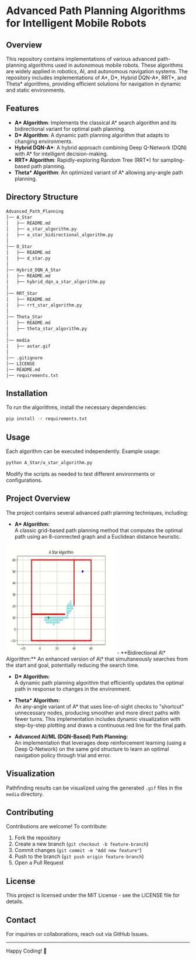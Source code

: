 # Advanced Path Planning Algorithms for Intelligent Mobile Robots

## Overview
This repository contains implementations of various advanced path-planning algorithms used in autonomous mobile robots. These algorithms are widely applied in robotics, AI, and autonomous navigation systems. The repository includes implementations of A*, D*, Hybrid DQN-A*, RRT*, and Theta* algorithms, providing efficient solutions for navigation in dynamic and static environments.

## Features
- **A\* Algorithm**: Implements the classical A\* search algorithm and its bidirectional variant for optimal path planning.
- **D\* Algorithm**: A dynamic path planning algorithm that adapts to changing environments.
- **Hybrid DQN-A\***: A hybrid approach combining Deep Q-Network (DQN) with A\* for intelligent decision-making.
- **RRT\* Algorithm**: Rapidly-exploring Random Tree (RRT\*) for sampling-based path planning.
- **Theta\* Algorithm**: An optimized variant of A\* allowing any-angle path planning.

## Directory Structure
```plaintext
Advanced_Path_Planning
│── A_Star
│   ├── README.md
│   ├── a_star_algorithm.py
│   ├── a_star_bidirectional_algorithm.py
│
│── D_Star
│   ├── README.md
│   ├── d_star.py
│
│── Hybrid_DQN_A_Star
│   ├── README.md
│   ├── hybrid_dqn_a_star_algorithm.py
│
│── RRT_Star
│   ├── README.md
│   ├── rrt_star_algorithm.py
│
│── Theta_Star
│   ├── README.md
│   ├── theta_star_algorithm.py
│
│── media
│   ├── astar.gif
│
│── .gitignore
│── LICENSE
│── README.md
│── requirements.txt
```

## Installation
To run the algorithms, install the necessary dependencies:
```sh
pip install -r requirements.txt
```

## Usage
Each algorithm can be executed independently. Example usage:
```sh
python A_Star/a_star_algorithm.py
```

Modify the scripts as needed to test different environments or configurations.

## Project Overview

The project contains several advanced path planning techniques, including:

- **A\* Algorithm:**  
  A classic grid-based path planning method that computes the optimal path using an 8-connected graph and a Euclidean distance heuristic.
<img src="media/astar.gif" width="300" height="300" alt="A* Algorithm">
- **Bidirectional A\* Algorithm:**  
  An enhanced version of A\* that simultaneously searches from the start and goal, potentially reducing the search time.

- **D\* Algorithm:**  
  A dynamic path planning algorithm that efficiently updates the optimal path in response to changes in the environment.

- **Theta\* Algorithm:**  
  An any-angle variant of A\* that uses line-of-sight checks to "shortcut" unnecessary nodes, producing smoother and more direct paths with fewer turns. This implementation includes dynamic visualization with step-by-step plotting and draws a continuous red line for the final path.

- **Advanced AI/ML (DQN-Based) Path Planning:**  
  An implementation that leverages deep reinforcement learning (using a Deep Q-Network) on the same grid structure to learn an optimal navigation policy through trial and error.

## Visualization
Pathfinding results can be visualized using the generated `.gif` files in the `media` directory.

## Contributing
Contributions are welcome! To contribute:
1. Fork the repository
2. Create a new branch (`git checkout -b feature-branch`)
3. Commit changes (`git commit -m "Add new feature"`)
4. Push to the branch (`git push origin feature-branch`)
5. Open a Pull Request

## License
This project is licensed under the MIT License - see the LICENSE file for details.

## Contact
For inquiries or collaborations, reach out via GitHub Issues.

---
Happy Coding! 🚀


